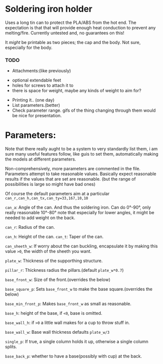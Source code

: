 
# Soldering iron holder
Uses a long tin can to protect the PLA/ABS from the hot end. 
The expectation is that that will provide enough heat conduction to prevent any
melting/fire. Currently untested and, no guarantees on this!

It *might* be printable as two pieces; the cap and the body. 
Not sure, especially for the body.

### TODO
* Attachments:(like previously)
 + optional extendable feet
 + holes for screws to attach it to
 + there is space for weight, maybe any kinds of weight to aim for?
* Printing it.. (one day)
* List parameters.(better)
* Check parameter range. gifs of the thing changing through them would be nice for
  presentation.

# Parameters:
Note that there really aught to be a system to very standardly list them, i am
sure many useful features follow, like guis to set them, automatically making 
the models at different parameters.

Non-comprehensively, more parameters are commented in the file.
Parameters attempt to take reasonable values. Basically expect reasonable results
if the values that are set are reasonable.
(but the range of possibilities is large so might have bad ones)

Of course the default parameters aim at a particular 
`can_r,can_h,can_tx,can_ty=33,167,10,10`

`can_a`: Angle of the can. And thus the soldering iron. Can do 0&deg;-90&deg;,
only really reasonable 10&deg;-80&deg; note that especially for lower angles,
it might be needed to add weight on the back.

`can_r`: Radius of the can.

`can_h`: Height of the can.
`can_t`: Taper of the can.

`can_sheeth_w`: If worry about the can buckling, encapsulate it by making this 
                value `>0`, the width of the sheeth you want.

`plate_w`: Thickness of the supporthing structure.

`pillar_r`: Thickness radius the pillars.(default `plate_w*0.7`)

`base_front_w`: Size of the front.(overrides the below)

`base_square_p`: Sets `base_front_w` to make the base square.(overrides the below)

`base_min_front_p`: Makes `base_front_w` as small as reasonable.

`base_h`: height of the base, if `<0`, base is omitted.

`base_wall_h`: if `>0` a little wall makes for a cup to throw stuff in.

`base_wall_w`: Base wall thickness defaults `plate_w/3`

`single_p`: If true, a single column holds it up, otherwise a single column splits.

`base_back_p`: whether to have a base(possibly with cup) at the back.
